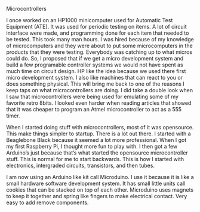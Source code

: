 
Microcontrollers

I once worked on an HP1000 minicomputer used for Automatic Test Equipment (ATE). It was used for periodic testing on items. A lot of circuit interface were made, and programming done for each item that needed to be tested. This took many man hours. I was hired because of my knowledge of microcomputers and they were about to put some microcomputers in the products that they were testing. Everybody was catching up to what  micros could do. So, I proposed that if we get a micro development system and build a few programable controller systems we would not have spent as much time on circuit design. HP like the idea because we used there first micro development system. I also like machines that can react to you or does something physical. This will bring me back to one of the reasons I keep taps on what microcontrollers are doing. I did take a double look when I saw that microcontrollers were being used for emulating some of my favorite retro 8bits. I looked even harder when reading articles that showed that it was cheaper to program an Atmel microcontroller to act as a 555 timer.

When I started doing stuff with microcontrollers, most of it was opensource. This make things simpler to startup. There is a lot out there. I started with a Beaglebone Black because it seemed a lot more professional. When I got my first Raspberry Pi, I thought more fun to play with. I then got a few Arduino’s just because that’s what started the opensource microcontroller stuff. This is normal for me to start backwards. This is how I started with electronics, intergraded circuits, transistors, and then tubes.

I am now using an Arduino like kit call Microduino. I use it because it is like a small hardware software development system. It has small little units call cookies that can be stacked on top of each other. Microduino uses magnets to keep it together and spring like fingers to make electrical contact. Very easy to add remove components.
